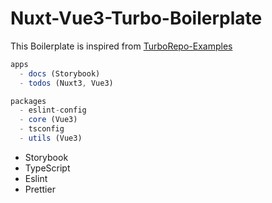 # Nuxt-Vue3-Turbo-Boilerplate

This Boilerplate is inspired from [TurboRepo-Examples](https://github.com/vercel/turborepo/tree/main/examples)
```js
apps
  - docs (Storybook)
  - todos (Nuxt3, Vue3)

packages
  - eslint-config
  - core (Vue3)
  - tsconfig
  - utils (Vue3)
```
- Storybook
- TypeScript
- Eslint
- Prettier